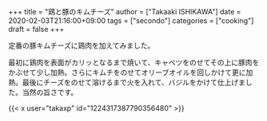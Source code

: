 +++
title = "鶏と豚のキムチーズ"
author = ["Takaaki ISHIKAWA"]
date = 2020-02-03T21:16:00+09:00
tags = ["secondo"]
categories = ["cooking"]
draft = false
+++

定番の豚キムチーズに鶏肉を加えてみました。  

最初に鶏肉を表面がカリッとなるまで焼いて、キャベツをのせてその上に豚肉をかぶせて少し加熱。さらにキムチをのせてオリーブオイルを回しかけて更に加熱。最後にチーズをのせて溶けるまで火を入れて、バジルをかけて仕上げました。当然の旨さです。  

{{< x user="takaxp" id="1224317387790356480" >}}

